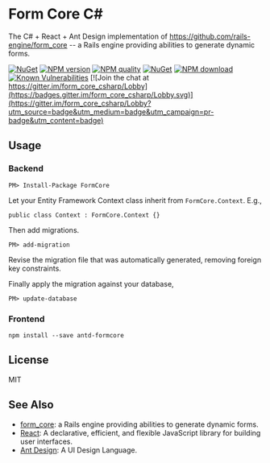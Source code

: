 # Form Core C\#

The C# + React + Ant Design implementation of https://github.com/rails-engine/form_core -- a Rails engine providing abilities to generate dynamic forms.

[![NuGet](https://img.shields.io/nuget/v/FormCore.svg)](https://www.nuget.org/packages/FormCore)
[![NPM version][npm-image]][npm-url]
[![NPM quality][quality-image]][quality-url]
[![NuGet](https://img.shields.io/nuget/dt/FormCore.svg)](https://www.nuget.org/packages/FormCore)
[![NPM download][download-image]][download-url]
[![Known Vulnerabilities][snyk-image]][snyk-url]
[![Join the chat at https://gitter.im/form_core_csharp/Lobby](https://badges.gitter.im/form_core_csharp/Lobby.svg)](https://gitter.im/form_core_csharp/Lobby?utm_source=badge&utm_medium=badge&utm_campaign=pr-badge&utm_content=badge)

[npm-image]: https://img.shields.io/npm/v/antd-formcore.svg
[npm-url]: https://npmjs.org/package/antd-formcore
[snyk-image]: https://snyk.io/test/npm/antd-formcore/badge.svg
[snyk-url]: https://snyk.io/test/npm/antd-formcore
[download-image]: https://img.shields.io/npm/dm/antd-formcore.svg
[download-url]: https://npmjs.org/package/antd-formcore
[quality-image]: http://npm.packagequality.com/shield/antd-formcore.svg
[quality-url]: http://packagequality.com/#?package=antd-formcore

## Usage

### Backend

    PM> Install-Package FormCore

Let your Entity Framework Context class inherit from `FormCore.Context`. E.g.,

    public class Context : FormCore.Context {}

Then add migrations.

    PM> add-migration

Revise the migration file that was automatically generated, removing foreign key constraints.

Finally apply the migration against your database,

    PM> update-database

### Frontend

    npm install --save antd-formcore

## License

MIT

## See Also

- [form_core](https://github.com/rails-engine/form_core): a Rails engine providing abilities to generate dynamic forms.
- [React](https://github.com/facebook/react/): A declarative, efficient, and flexible JavaScript library for building user interfaces.
- [Ant Design](https://github.com/ant-design/ant-design/): A UI Design Language.
